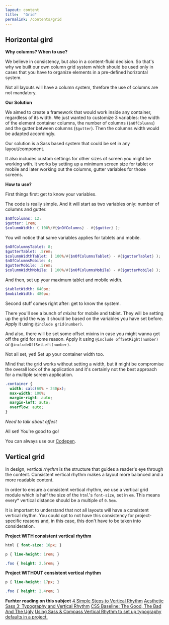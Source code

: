 ```yaml
---
layout: content
title:  "Grid"
permalink: /contents/grid
---
```


## Horizontal gird

**Why columns? When to use?**

We believe in consistency, but also in a content-fluid decision. So that's why we built our own column grid system which should be used only in cases that you have to organize elements in a pre-defined horizontal system.

Not all layouts will have a column system, threfore the use of columns are not mandatory.

**Our Solution**

We aimed to create a framework that would work inside any container, regardless of its width. We just wanted to customize 3 variables: the width of the element container columns, the number of columns (`$nOfColumns`) and the gutter between columns (`$gutter`). Then the columns width would be adapted accordingly.

Our solution is a Sass based system that could be set in any layout/component.

It also includes custom settings for other sizes of screen you might be working with. It works by setting up a minimum screen size for tablet or mobile and later working out the columns, gutter variables for those screens.

**How to use?**

First things first: get to know your variables.

The code is really simple. And it will start as two variables only: number of columns and gutter.

```scss
$nOfColumns: 12;
$gutter: 1rem;
$columnWidth: ( 100%/#{$nOfColumns} - #{$gutter} );
```

You will notice that same variables applies for tablets and mobile.

```scss
$nOfColumnsTablet: 8;
$gutterTablet: .5rem;
$columnWidthTablet: ( 100%/#{$nOfColumnsTablet} - #{$gutterTablet} );
$nOfColumnsMobile: 4;
$gutterMobile: .5rem;
$columnWidthMobile: ( 100%/#{$nOfColumnsMobile} - #{$gutterMobile} );
```

And then, set up your maximum tablet and mobile width.

```scss
$tabletWidth: 640px;
$mobileWidth: 480px;
```

Second stuff comes right after: get to know the system.

There you'll see a bunch of _mixins_ for mobile and tablet. They will be setting up the grid the way it should be based on the variables you have set before. Apply it using `@include grid(number)`.


And also, there will be set some offset mixins in case you might wanna get off the grid for some reason. Apply it using `@include offSetRight(number)` or `@includeOffSetLeft(number)`.

Not all set, yet! Set up your container width too.

Mind that the grid works without setting a width, but it might be compromise the overall look of the application and it's certainly not the best approach for a multiple screen application.

```scss
.container {
  width: calc(60% + 240px);
  max-width: 100%;
  margin-right: auto;
  margin-left: auto;
  overflow: auto;
}
```

_Need to talk about offest_

All set! You're good to go!

You can always use our [Codepen](http://codepen.io/flama/pen/jARYpP).

## Vertical grid

In design, _vertical rhythm_ is the structure that guides a reader's eye through the content. Consistent vertical rhythm makes a layout more balanced and a more readable content.

In order to ensure a consistent vertical rhythm, we use a vertical grid module which is half the size of the `html`'s `font-size`, set in `em`. This means every* vertical distance should be a multiple of `0.5em`.

It is important to understand that not all layouts will have a consistent vertical rhythm. You could opt to not have this consistency for project-specific reasons and, in this case, this don't have to be taken into consideration.

**Project WITH consistent vertical rhythm**

```scss
html { font-size: 16px; }

p { line-height: 1rem; }

.foo { height: 2.5rem; }
```

**Project WITHOUT consistent vertical rhythm**

```scss
p { line-height: 17px; }

.foo { height: 2.4rem; }
```

**Furhter reading on this subject** [4 Simple Steps to Vertical Rhythm](http://typecast.com/blog/4-simple-steps-to-vertical-rhythm) [Aesthetic Sass 3: Typography and Vertical Rhythm](https://scotch.io/tutorials/aesthetic-sass-3-typography-and-vertical-rhythm) [CSS Baseline: The Good, The Bad And The Ugly](https://www.smashingmagazine.com/2012/12/css-baseline-the-good-the-bad-and-the-ugly/) [Using Sass & Compass Vertical Rhythm to set up typography defaults in a project.](https://medium.com/@amlinarev/using-sass-compass-vertical-rhythm-to-set-up-typography-defaults-in-a-project-34fe2f1d2c02#.4qrws1cww)
